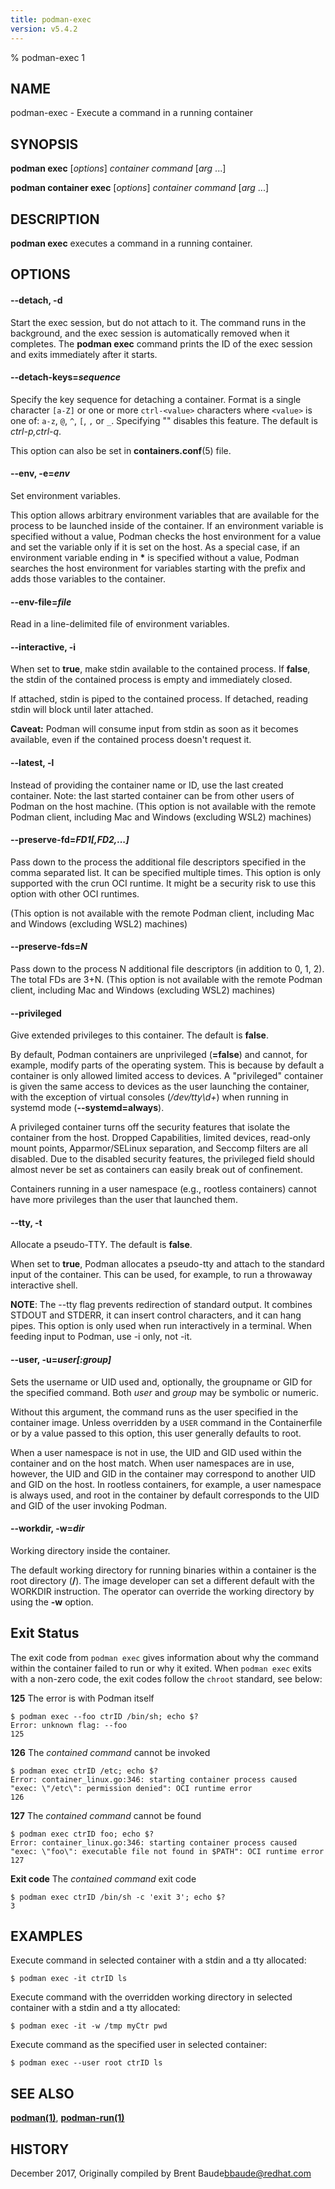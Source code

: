 ```yaml
---
title: podman-exec
version: v5.4.2
---
```


% podman-exec 1

## NAME
podman\-exec - Execute a command in a running container

## SYNOPSIS
**podman exec** [*options*] *container* *command* [*arg* ...]

**podman container exec** [*options*] *container* *command* [*arg* ...]

## DESCRIPTION
**podman exec** executes a command in a running container.

## OPTIONS

#### **--detach**, **-d**

Start the exec session, but do not attach to it. The command runs in the background, and the exec session is automatically removed when it completes. The **podman exec** command prints the ID of the exec session and exits immediately after it starts.


[//]: # (BEGIN included file options/detach-keys.md)
#### **--detach-keys**=*sequence*

Specify the key sequence for detaching a container. Format is a single character `[a-Z]` or one or more `ctrl-<value>` characters where `<value>` is one of: `a-z`, `@`, `^`, `[`, `,` or `_`. Specifying "" disables this feature. The default is *ctrl-p,ctrl-q*.

This option can also be set in **containers.conf**(5) file.

[//]: # (END   included file options/detach-keys.md)


[//]: # (BEGIN included file options/env.md)
#### **--env**, **-e**=*env*

Set environment variables.

This option allows arbitrary environment variables that are available for the process to be launched inside of the container. If an environment variable is specified without a value, Podman checks the host environment for a value and set the variable only if it is set on the host. As a special case, if an environment variable ending in __*__ is specified without a value, Podman searches the host environment for variables starting with the prefix and adds those variables to the container.

[//]: # (END   included file options/env.md)


[//]: # (BEGIN included file options/env-file.md)
#### **--env-file**=*file*

Read in a line-delimited file of environment variables.

[//]: # (END   included file options/env-file.md)


[//]: # (BEGIN included file options/interactive.md)
#### **--interactive**, **-i**

When set to **true**, make stdin available to the contained process. If **false**, the stdin of the contained process is empty and immediately closed.

If attached, stdin is piped to the contained process. If detached, reading stdin will block until later attached.

**Caveat:** Podman will consume input from stdin as soon as it becomes available, even if the contained process doesn't request it.

[//]: # (END   included file options/interactive.md)


[//]: # (BEGIN included file options/latest.md)
#### **--latest**, **-l**

Instead of providing the container name or ID, use the last created container.
Note: the last started container can be from other users of Podman on the host machine.
(This option is not available with the remote Podman client, including Mac and Windows
(excluding WSL2) machines)

[//]: # (END   included file options/latest.md)


[//]: # (BEGIN included file options/preserve-fd.md)
#### **--preserve-fd**=*FD1[,FD2,...]*

Pass down to the process the additional file descriptors specified in the comma separated list.  It can be specified multiple times.
This option is only supported with the crun OCI runtime.  It might be a security risk to use this option with other OCI runtimes.

(This option is not available with the remote Podman client, including Mac and Windows (excluding WSL2) machines)

[//]: # (END   included file options/preserve-fd.md)


[//]: # (BEGIN included file options/preserve-fds.md)
#### **--preserve-fds**=*N*

Pass down to the process N additional file descriptors (in addition to 0, 1, 2).
The total FDs are 3+N.
(This option is not available with the remote Podman client, including Mac and Windows (excluding WSL2) machines)

[//]: # (END   included file options/preserve-fds.md)


[//]: # (BEGIN included file options/privileged.md)
#### **--privileged**

Give extended privileges to this container. The default is **false**.

By default, Podman containers are unprivileged (**=false**) and cannot, for
example, modify parts of the operating system. This is because by default a
container is only allowed limited access to devices. A "privileged" container
is given the same access to devices as the user launching the container, with
the exception of virtual consoles (_/dev/tty\d+_) when running in systemd
mode (**--systemd=always**).

A privileged container turns off the security features that isolate the
container from the host. Dropped Capabilities, limited devices, read-only mount
points, Apparmor/SELinux separation, and Seccomp filters are all disabled.
Due to the disabled security features, the privileged field should almost never
be set as containers can easily break out of confinement.

Containers running in a user namespace (e.g., rootless containers) cannot have
more privileges than the user that launched them.

[//]: # (END   included file options/privileged.md)


[//]: # (BEGIN included file options/tty.md)
#### **--tty**, **-t**

Allocate a pseudo-TTY. The default is **false**.

When set to **true**, Podman allocates a pseudo-tty and attach to the standard
input of the container. This can be used, for example, to run a throwaway
interactive shell.

**NOTE**: The --tty flag prevents redirection of standard output.  It combines STDOUT and STDERR, it can insert control characters, and it can hang pipes. This option is only used when run interactively in a terminal. When feeding input to Podman, use -i only, not -it.

[//]: # (END   included file options/tty.md)


[//]: # (BEGIN included file options/user.md)
#### **--user**, **-u**=*user[:group]*

Sets the username or UID used and, optionally, the groupname or GID for the specified command. Both *user* and *group* may be symbolic or numeric.

Without this argument, the command runs as the user specified in the container image. Unless overridden by a `USER` command in the Containerfile or by a value passed to this option, this user generally defaults to root.

When a user namespace is not in use, the UID and GID used within the container and on the host match. When user namespaces are in use, however, the UID and GID in the container may correspond to another UID and GID on the host. In rootless containers, for example, a user namespace is always used, and root in the container by default corresponds to the UID and GID of the user invoking Podman.

[//]: # (END   included file options/user.md)


[//]: # (BEGIN included file options/workdir.md)
#### **--workdir**, **-w**=*dir*

Working directory inside the container.

The default working directory for running binaries within a container is the root directory (**/**).
The image developer can set a different default with the WORKDIR instruction. The operator
can override the working directory by using the **-w** option.

[//]: # (END   included file options/workdir.md)

## Exit Status

The exit code from `podman exec` gives information about why the command within the container failed to run or why it exited.  When `podman exec` exits with a
non-zero code, the exit codes follow the `chroot` standard, see below:

  **125** The error is with Podman itself

    $ podman exec --foo ctrID /bin/sh; echo $?
    Error: unknown flag: --foo
    125

  **126** The _contained command_ cannot be invoked

    $ podman exec ctrID /etc; echo $?
    Error: container_linux.go:346: starting container process caused "exec: \"/etc\": permission denied": OCI runtime error
    126

  **127** The _contained command_ cannot be found

    $ podman exec ctrID foo; echo $?
    Error: container_linux.go:346: starting container process caused "exec: \"foo\": executable file not found in $PATH": OCI runtime error
    127

  **Exit code** The _contained command_ exit code

    $ podman exec ctrID /bin/sh -c 'exit 3'; echo $?
    3

## EXAMPLES

Execute command in selected container with a stdin and a tty allocated:
```
$ podman exec -it ctrID ls
```

Execute command with the overridden working directory in selected container with a stdin and a tty allocated:
```
$ podman exec -it -w /tmp myCtr pwd
```

Execute command as the specified user in selected container:
```
$ podman exec --user root ctrID ls
```

## SEE ALSO
**[podman(1)](podman.1.md)**, **[podman-run(1)](podman-run.1.md)**

## HISTORY
December 2017, Originally compiled by Brent Baude<bbaude@redhat.com>
